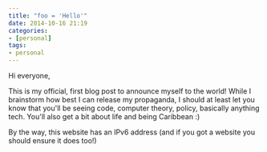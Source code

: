 ```yaml
---
title: "foo = 'Hello'"
date: 2014-10-16 21:19
categories:
- [personal]
tags:
- personal
---
```


Hi everyone,

This is my official, first blog post to announce myself to the world! While I brainstorm how best I can release my propaganda, I should at least let you know that you'll be seeing code, computer theory, policy, basically anything tech. You'll also get a bit about life and being Caribbean :)

By the way, this website has an IPv6 address (and if you got a website you should ensure it does too!)
